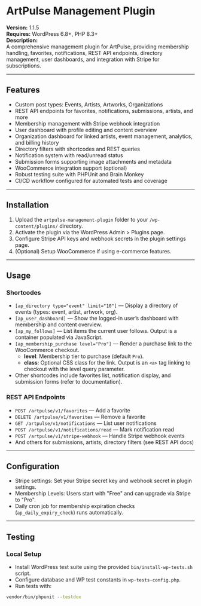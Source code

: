 # ArtPulse Management Plugin

**Version:** 1.1.5  
**Requires:** WordPress 6.8+, PHP 8.3+  
**Description:**  
A comprehensive management plugin for ArtPulse, providing membership handling, favorites, notifications, REST API endpoints, directory management, user dashboards, and integration with Stripe for subscriptions.

---

## Features

- Custom post types: Events, Artists, Artworks, Organizations  
- REST API endpoints for favorites, notifications, submissions, artists, and more  
- Membership management with Stripe webhook integration
- User dashboard with profile editing and content overview
- Organization dashboard for linked artists, event management, analytics, and billing history
- Directory filters with shortcodes and REST queries
- Notification system with read/unread status  
- Submission forms supporting image attachments and metadata  
- WooCommerce integration support (optional)  
- Robust testing suite with PHPUnit and Brain Monkey  
- CI/CD workflow configured for automated tests and coverage  

---

## Installation

1. Upload the `artpulse-management-plugin` folder to your `/wp-content/plugins/` directory.  
2. Activate the plugin via the WordPress Admin > Plugins page.  
3. Configure Stripe API keys and webhook secrets in the plugin settings page.  
4. (Optional) Setup WooCommerce if using e-commerce features.  

---

## Usage

### Shortcodes

- `[ap_directory type="event" limit="10"]` — Display a directory of events (types: event, artist, artwork, org).
- `[ap_user_dashboard]` — Show the logged-in user’s dashboard with membership and content overview.
- `[ap_my_follows]` — List items the current user follows. Output is a container populated via JavaScript.
- `[ap_membership_purchase level="Pro"]` — Render a purchase link to the WooCommerce checkout.
  - **level**: Membership tier to purchase (default `Pro`).
  - **class**: Optional CSS class for the link. Output is an `<a>` tag linking to checkout with the level query parameter.
- Other shortcodes include favorites list, notification display, and submission forms (refer to documentation).

### REST API Endpoints

- `POST /artpulse/v1/favorites` — Add a favorite  
- `DELETE /artpulse/v1/favorites` — Remove a favorite  
- `GET /artpulse/v1/notifications` — List user notifications  
- `POST /artpulse/v1/notifications/read` — Mark notification read  
- `POST /artpulse/v1/stripe-webhook` — Handle Stripe webhook events  
- And others for submissions, artists, directory filters (see REST API docs)

---

## Configuration

- Stripe settings: Set your Stripe secret key and webhook secret in plugin settings.  
- Membership Levels: Users start with "Free" and can upgrade via Stripe to "Pro".  
- Daily cron job for membership expiration checks (`ap_daily_expiry_check`) runs automatically.  

---

## Testing

### Local Setup

- Install WordPress test suite using the provided `bin/install-wp-tests.sh` script.  
- Configure database and WP test constants in `wp-tests-config.php`.  
- Run tests with:  

```bash
vendor/bin/phpunit --testdox
```
